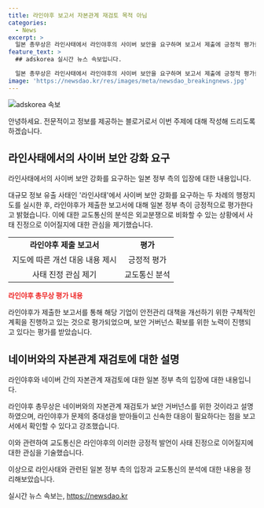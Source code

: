 ```yaml
---
title: 라인야후 보고서 자본관계 재검토 목적 아님
categories:
  - News
excerpt: >
  일본 총무상은 라인사태에서 라인야후의 사이버 보안을 요구하며 보고서 제출에 긍정적 평가를 했습니다. 이에 대한 외교적 영향과 논란에 관심이 쏠립니다. 앞으로의 대응 상황과 관련하여 추가적인 이야기가 더욱 기대됩니다.
feature_text: >
  ## adskorea 실시간 뉴스 속보입니다.

  일본 총무상은 라인사태에서 라인야후의 사이버 보안을 요구하며 보고서 제출에 긍정적 평가를 했습니다. 이에 대한 외교적 영향과 논란에 관심이 쏠립니다. 앞으로의 대응 상황과 관련하여 추가적인 이야기가 더욱 기대됩니다.
image: 'https://newsdao.kr/res/images/meta/newsdao_breakingnews.jpg'
---
```


<p><img src="https://newsdao.kr/res/images/meta/newsdao_breakingnews.jpg" alt="adskorea 속보" /></p>

<p>안녕하세요. 전문적이고 정보를 제공하는 블로거로서 이번 주제에 대해 작성해 드리도록 하겠습니다.</p>

<h2 data-ke-size="size26">라인사태에서의 사이버 보안 강화 요구</h2>

<p>라인사태에서의 사이버 보안 강화를 요구하는 일본 정부 측의 입장에 대한 내용입니다.</p>

<p data-ke-size="size16">대규모 정보 유출 사태인 '라인사태'에서 사이버 보안 강화를 요구하는 두 차례의 행정지도를 실시한 후, 라인야후가 제출한 보고서에 대해 일본 정부 측이 긍정적으로 평가한다고 밝혔습니다. 이에 대한 교도통신의 분석은 외교분쟁으로 비화할 수 있는 상황에서 사태 진정으로 이어질지에 대한 관심을 제기했습니다.</p>

<table>
    <tr>
        <td style="text-align: center; height: 17px;"><b>라인야후 제출 보고서</b></td>
        <td style="text-align: center; height: 17px;"><b>평가</b></td>
    </tr>
    <tr>
        <td style="text-align: center; height: 17px;">지도에 따른 개선 대응 내용 제시</td>
        <td style="text-align: center; height: 17px;">긍정적 평가</td>
    </tr>
    <tr>
        <td style="text-align: center; height: 17px;">사태 진정 관심 제기</td>
        <td style="text-align: center; height: 17px;">교도통신 분석</td>
    </tr>
</table>

<p><b><span style="color: #ee2323;">라인야후 총무상 평가 내용</span></b></p>

<p data-ke-size="size16">라인야후가 제출한 보고서를 통해 해당 기업이 안전관리 대책을 개선하기 위한 구체적인 계획을 진행하고 있는 것으로 평가되었으며, 보안 거버넌스 확보를 위한 노력이 진행되고 있다는 평가를 받았습니다.</p>

<h2 data-ke-size="size26">네이버와의 자본관계 재검토에 대한 설명</h2>

<p>라인야후와 네이버 간의 자본관계 재검토에 대한 일본 정부 측의 입장에 대한 내용입니다.</p>

<p data-ke-size="size16">라인야후 총무상은 네이버와의 자본관계 재검토가 보안 거버넌스를 위한 것이라고 설명하였으며, 라인야후가 문제의 중대성을 받아들이고 신속한 대응이 필요하다는 점을 보고서에서 확인할 수 있다고 강조했습니다.</p>

<p>이와 관련하여 교도통신은 라인야후의 이러한 긍정적 발언이 사태 진정으로 이어질지에 대한 관심을 기술했습니다.</p>

<p>이상으로 라인사태와 관련된 일본 정부 측의 입장과 교도통신의 분석에 대한 내용을 정리해보았습니다.</p>
실시간 뉴스 속보는, <a href="https://newsdao.kr" rel="dofollow">https://newsdao.kr</a>


